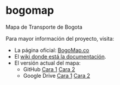 # bogomap
Mapa de Transporte de Bogota

Para mayor información del proyecto, visita:

* La página oficial: [BogoMap.co](http://bogomap.co/)
* El [wiki donde está la documentación](https://github.com/BogoMap/bogomap/wiki).
* El versión actual del mapa:
  * GitHub [Cara 1](https://github.com/BogoMap/bogomap.github.io/raw/master/mapa/bogomap-1.png) [Cara 2](https://github.com/BogoMap/bogomap.github.io/raw/master/mapa/bogomap-2.png)
  * Google Drive [Cara 1](https://drive.google.com/open?id=0B_Ez046J_f64V05kM0g3NlNFUk0) [Cara 2](https://drive.google.com/open?id=0B_Ez046J_f64Y1JGZEU5UWs5a0U)

